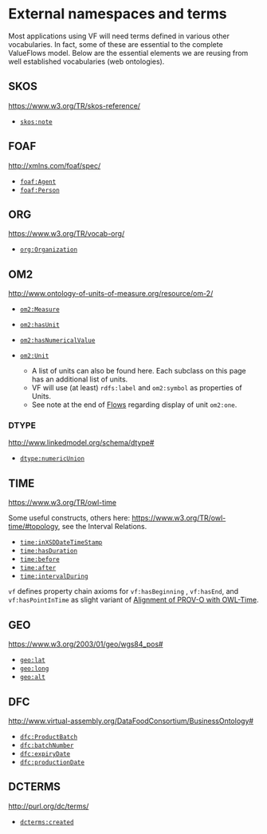 # External namespaces and terms

Most applications using VF will need terms defined in various other vocabularies.  In fact, some of these are essential to the complete ValueFlows model. Below are the essential elements we are reusing from well established vocabularies (web ontologies).

## SKOS

https://www.w3.org/TR/skos-reference/

* [`skos:note`](https://www.w3.org/TR/skos-reference/#note)

## FOAF

http://xmlns.com/foaf/spec/

* [`foaf:Agent`](http://xmlns.com/foaf/spec/#term_Agent)
* [`foaf:Person`](http://xmlns.com/foaf/spec/#term_Person)

## ORG

https://www.w3.org/TR/vocab-org/

* [`org:Organization`](https://www.w3.org/TR/vocab-org/#org:Organization)

## OM2

http://www.ontology-of-units-of-measure.org/resource/om-2/

* [`om2:Measure`](http://www.ontology-of-units-of-measure.org/resource/om-2/Measure)
* [`om2:hasUnit`](http://www.ontology-of-units-of-measure.org/resource/om-2/hasUnit)
* [`om2:hasNumericalValue`](http://www.ontology-of-units-of-measure.org/resource/om-2/hasNumericalValue)


* [`om2:Unit`](http://www.ontology-of-units-of-measure.org/resource/om-2/Unit)
    * A list of units can also be found here.  Each subclass on this page has an additional list of units.
    * VF will use (at least) `rdfs:label` and `om2:symbol` as properties of Units.
    * See note at the end of [Flows](/introduction/flows.md) regarding display of unit `om2:one`.

### DTYPE

http://www.linkedmodel.org/schema/dtype#

* [`dtype:numericUnion`](http://www.linkedmodel.org/schema/dtype#numericUnion)

## TIME

https://www.w3.org/TR/owl-time

Some useful constructs, others here: https://www.w3.org/TR/owl-time/#topology, see the Interval Relations.

* [`time:inXSDDateTimeStamp`](https://www.w3.org/TR/owl-time/#time:inXSDDateTimeStamp)
* [`time:hasDuration`](https://www.w3.org/TR/owl-time/#time:hasDuration)
* [`time:before`](https://www.w3.org/TR/owl-time/#time:before)
* [`time:after`](https://www.w3.org/TR/owl-time/#time:after)
* [`time:intervalDuring`](https://www.w3.org/TR/owl-time/#time:intervalDuring)

`vf` defines property chain axioms for `vf:hasBeginning` , `vf:hasEnd`, and `vf:hasPointInTime` as slight variant
of [Alignment of PROV-O with OWL-Time](https://www.w3.org/TR/owl-time/#time-prov).

## GEO

https://www.w3.org/2003/01/geo/wgs84_pos#

* [`geo:lat`](https://www.w3.org/2003/01/geo/wgs84_pos#lat)
* [`geo:long`](https://www.w3.org/2003/01/geo/wgs84_pos#long)
* [`geo:alt`](https://www.w3.org/2003/01/geo/wgs84_pos#alt)

## DFC

http://www.virtual-assembly.org/DataFoodConsortium/BusinessOntology#

* [`dfc:ProductBatch`](http://www.virtual-assembly.org/DataFoodConsortium/BusinessOntology#ProductBatch)
* [`dfc:batchNumber`](http://www.virtual-assembly.org/DataFoodConsortium/BusinessOntology#batchNumber)
* [`dfc:expiryDate`](http://www.virtual-assembly.org/DataFoodConsortium/BusinessOntology#expiryDate)
* [`dfc:productionDate`](http://www.virtual-assembly.org/DataFoodConsortium/BusinessOntology#productionDate)

## DCTERMS

http://purl.org/dc/terms/

* [`dcterms:created`](http://purl.org/dc/terms/created)
